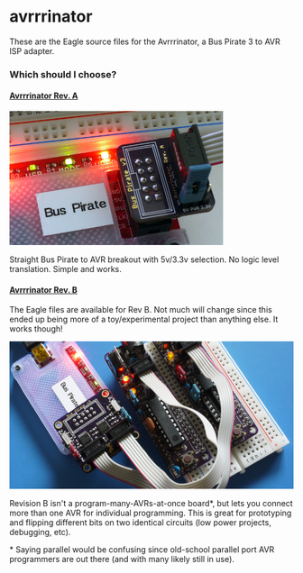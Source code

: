 # avrrrinator

These are the Eagle source files for the Avrrrinator, a Bus Pirate 3 to AVR ISP adapter. 

### Which should I choose?


#### [Avrrrinator Rev. A](hardware/revA)

![Avrrrinator Rev A2](hardware/revA/images/avrrinator-a2-bp.png)

Straight Bus Pirate to AVR breakout with 5v/3.3v selection. No logic level
translation. Simple and works.

#### [Avrrrinator Rev. B](hardware/revB)

The Eagle files are available for Rev B. Not much will change since this ended up being more of a toy/experimental project than anything else. It works though!

![Avrrrinator Rev B1](hardware/revB/images/avrrrinator-b-preview.png)

Revision B isn't a program-many-AVRs-at-once board\*, but lets you connect more than one AVR for individual programming. This is great for prototyping and flipping different bits on two identical circuits (low power projects, debugging, etc). 

\* Saying parallel would be confusing since old-school parallel port AVR programmers are out there (and with many likely still in use).
